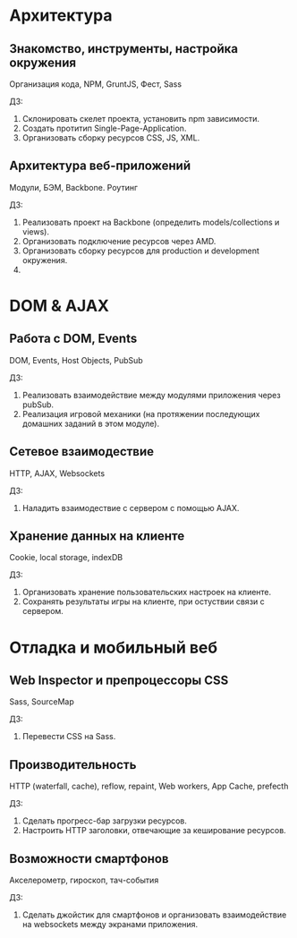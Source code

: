 # Архитектура

## Знакомство, инструменты, настройка окружения

Организация кода, NPM, GruntJS, Фест, Sass

ДЗ:
1. Склонировать скелет проекта, установить npm зависимости.
2. Создать протитип Single-Page-Application.
3. Организовать сборку ресурсов CSS, JS, XML.

## Архитектура веб-приложений

Модули, БЭМ, Backbone. Роутинг

ДЗ:
1. Реализовать проект на Backbone (определить models/collections и views).
2. Организовать подключение ресурсов через AMD.
3. Организовать сборку ресурсов для production и development окружения.
4. 

# DOM & AJAX

## Работа с DOM, Events

DOM, Events, Host Objects, PubSub

ДЗ:
1. Реализовать взаимодействие между модулями приложения через pubSub.
2. Реализация игровой механики (на протяжении последующих домашних заданий в этом модуле).

## Сетевое взаимодествие

HTTP, AJAX, Websockets

ДЗ:
1. Наладить взаимодествие с сервером с помощью AJAX.

## Хранение данных на клиенте

Cookie, local storage, indexDB

ДЗ:
1. Организовать хранение пользовательских настроек на клиенте.
2. Сохранять результаты игры на клиенте, при остуствии связи с сервером.

# Отладка и мобильный веб

## Web Inspector и препроцессоры CSS

Sass, SourceMap

ДЗ:
1. Перевести CSS на Sass.

## Производительность

HTTP (waterfall, cache), reflow, repaint, Web workers, App Cache, prefecth

ДЗ:
1. Сделать прогресс-бар загрузки ресурсов.
2. Настроить HTTP заголовки, отвечающие за кеширование ресурсов.

## Возможности смартфонов

Акселерометр, гироскоп, тач-события

ДЗ:
1. Сделать джойстик для смартфонов и организовать взаимодействие на websockets между экранами приложения.
